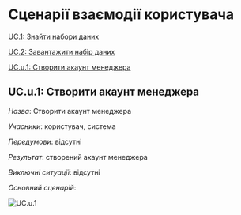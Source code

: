 # Сценарії взаємодії користувача

[UC.1: Знайти набори даних](Common%20use%20cases.md#UC.1)

[UC.2: Завантажити набір даних](Common%20use%20cases.md#UC.2)

[UC.u.1: Створити акаунт менеджера](#UC.u.1)

## <a name="UC.u.1">UC.u.1: Створити акаунт менеджера</a>

*Назва*: Створити акаунт менеджера

*Учасники*: користувач, система

*Передумови*: відсутні

*Результат*: створений акаунт менеджера

*Виключні ситуації*: відсутні

*Основний сценарій*:

![UC.u.1](http://www.plantuml.com/plantuml/png/dLDDojfG59sxYeSTT29K71KZ8jr9hQQL_bXYEdEWYRKJgL0a0K5AwmPIQV3796xXl2rq9JtljYP-u21y4U4-xxddvpxJ6Ral7VVJ-tULYk8pnXgPdk2WfzhJFdQ8z9UnzEGHj5MSdzYs_RpRQs93e6V6S6ArKaWHATOfCbnmqhuYQwnNmZiXPAu37LfNrH__514ZGJI-vQ-RZ_3Zjs6-muCZKYCm4-k9zgrylaoe8aH8aGio0bBzjPnKCsTXCtcgbmgHhC0dq4DKKnoV8JO42dj4mh1aAnFUe9OJCFoPtvEePKXbXIQss9WQBhgBf7dMYyVT0al3611oPfKQCqM4ktdfDCmJur3-phx9x9GmJo-KkJwg1GnX8j29RFg0Opvvkpg5dS8l_h8thcMMH9-jEphV3P4E2CgGS3LBarn4SgmOtKc46AaHVI1cbVtt3p_-Xpg3rszSPG-7Rj_9-wrk-uKpUFLsr7hMRHUfDlY9BRQgYZMzpgj5Pqsfa47_J5QgKM_KfTF_qBiILpeyyENy2m00)
